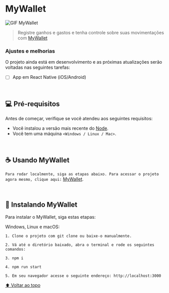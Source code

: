 # MyWallet

<img title='mywallet' alt='GIF MyWallet' src='https://i.giphy.com/media/O79FMMIzJzuFWqCxEx/giphy.webp' alt='trackit'>

> Registre ganhos e gastos e tenha controle sobre suas movimentações com [MyWallet](http://mywallet-livid.vercel.app)


### Ajustes e melhorias

O projeto ainda está em desenvolvimento e as próximas atualizações serão voltadas nas seguintes tarefas:

- [ ] App em React Native (iOS/Android)

</br>

## 💻 Pré-requisitos

Antes de começar, verifique se você atendeu aos seguintes requisitos:

* Você instalou a versão mais recente do [Node](https://nodejs.org/pt-br/download/).
* Você tem uma máquina `<Windows / Linux / Mac>`.

</br>

## ☕ Usando MyWallet

`Para rodar localmente, siga as etapas abaixo. Para acessar o projeto agora mesmo, clique aqui:` [MyWallet](http://mywallet-livid.vercel.app).

</br>

## 🚀 Instalando MyWallet

Para instalar o MyWallet, siga estas etapas:

Windows, Linux e macOS:
```
1. Clone o projeto com git clone ou baixe-o manualmente.
```
```
2. Vá até o diretório baixado, abra o terminal e rode os seguintes comandos:
```
```
3. npm i
```
```
4. npm run start
```
```
5. Em seu navegador acesse o seguinte endereço: http://localhost:3000
```


[⬆ Voltar ao topo](#MyWallet)<br>
